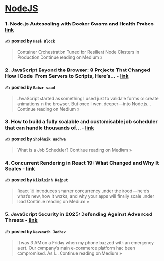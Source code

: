 
<h1><a href=https://medium.com/tag/nodejs/recommended target="_blank" rel="noopener noreferrer">NodeJS</a></h1>
<h3>1. Node.js Autoscaling with Docker Swarm and Health Probes - <a href="https://medium.com/@connect.hashblock/node-js-autoscaling-with-docker-swarm-and-health-probes-3878bb05f471?source=rss------nodejs-5" target="_blank" rel="noopener noreferrer">link</a></h3>

✍️ **posted by `Hash Block`**

<blockquote>Container Orchestration Tuned for Resilient Node Clusters in Production
Continue reading on Medium »</blockquote>

<h3>2. JavaScript Beyond the Browser: 8 Projects That Changed How I Code
 From Servers to Scripts, Here’s… - <a href="https://medium.com/@sa82912045/javascript-beyond-the-browser-8-projects-that-changed-how-i-code-from-servers-to-scripts-heres-84838a346897?source=rss------nodejs-5" target="_blank" rel="noopener noreferrer">link</a></h3>

✍️ **posted by `Babar saad`**

<blockquote>JavaScript started as something I used just to validate forms or create animations in the browser. But once I went deeper — into Node.js…
Continue reading on Medium »</blockquote>

<h3>3. How to build a fully scalable and customisable job scheduler that can handle thousands of… - <a href="https://medium.com/@shobhnikw/how-to-build-a-fully-scalable-and-customisable-job-scheduler-that-can-handle-thousands-of-13dc5b2d564b?source=rss------nodejs-5" target="_blank" rel="noopener noreferrer">link</a></h3>

✍️ **posted by `Shobhnik Wadhwa`**

<blockquote>What is a Job Scheduler?
Continue reading on Medium »</blockquote>

<h3>4. Concurrent Rendering in React 19: What Changed and Why It Scales - <a href="https://medium.com/@hadiyolworld007/concurrent-rendering-in-react-19-what-changed-and-why-it-scales-78dbfe5a85c7?source=rss------nodejs-5" target="_blank" rel="noopener noreferrer">link</a></h3>

✍️ **posted by `Nikulsinh Rajput`**

<blockquote>React 19 introduces smarter concurrency under the hood — here’s what’s new, how it works, and why your apps will finally scale under load
Continue reading on Medium »</blockquote>

<h3>5. JavaScript Security in 2025: Defending Against Advanced Threats - <a href="https://navanathjadhav.medium.com/javascript-security-in-2025-defending-against-advanced-threats-795e36a24559?source=rss------nodejs-5" target="_blank" rel="noopener noreferrer">link</a></h3>

✍️ **posted by `Navanath Jadhav`**

<blockquote>It was 3 AM on a Friday when my phone buzzed with an emergency alert. Our company’s main e-commerce platform had been compromised. As I…
Continue reading on Medium »</blockquote>

